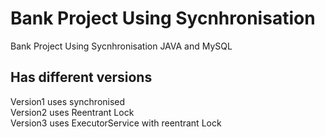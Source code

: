 # Bank Project Using Sycnhronisation
Bank Project Using Sycnhronisation JAVA and MySQL 
## Has different versions 
Version1 uses synchronised \
Version2 uses Reentrant Lock \
Version3 uses ExecutorService with reentrant Lock
